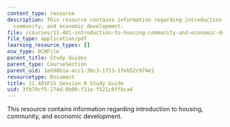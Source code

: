 ```yaml
---
content_type: resource
description: This resource contains information regarding introduction to housing,
  community, and economic development.
file: /courses/11-401-introduction-to-housing-community-and-economic-development-fall-2015/3fb79cf5274d0b00f11af521c8ffbca4_MIT11_401F15_Session8.pdf
file_type: application/pdf
learning_resource_types: []
ocw_type: OCWFile
parent_title: Study Guides
parent_type: CourseSection
parent_uid: 1eb98b1a-acc1-36c3-1713-1feb52c974e1
resourcetype: Document
title: 11.401F15 Session 8 Study Guide
uid: 3fb79cf5-274d-0b00-f11a-f521c8ffbca4
---
```

This resource contains information regarding introduction to housing, community, and economic development.

